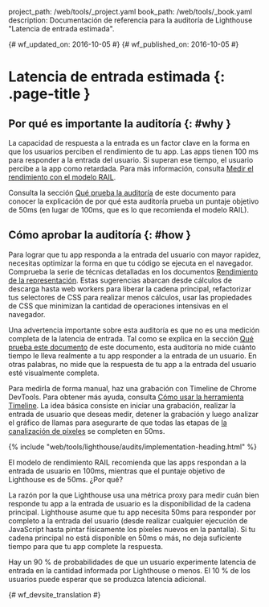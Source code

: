 project_path: /web/tools/_project.yaml
book_path: /web/tools/_book.yaml
description: Documentación de referencia para la auditoría de Lighthouse "Latencia de entrada estimada".

{# wf_updated_on: 2016-10-05 #}
{# wf_published_on: 2016-10-05 #}

# Latencia de entrada estimada  {: .page-title }

## Por qué es importante la auditoría {: #why }

La capacidad de respuesta a la entrada es un factor clave en la forma en que los usuarios perciben el rendimiento
de tu app. Las apps tienen 100 ms para responder a la entrada del usuario. Si superan ese tiempo,
el usuario percibe a la app como retardada. Para más información, consulta [Medir el rendimiento con el modelo
RAIL](/web/fundamentals/performance/rail).

Consulta la sección [Qué prueba la auditoría](#what) de este documento para conocer la
explicación de por qué esta auditoría prueba un puntaje objetivo de 50ms (en lugar de
100ms, que es lo que recomienda el modelo RAIL).

## Cómo aprobar la auditoría {: #how }

Para lograr que tu app responda a la entrada del usuario con mayor rapidez, necesitas optimizar la forma en que
tu código se ejecuta en el navegador. Comprueba la serie de técnicas detalladas
en los documentos [Rendimiento de la representación](/web/fundamentals/performance/rendering/).
 Estas sugerencias abarcan desde cálculos de descarga hasta web workers para
liberar la cadena principal, refactorizar tus selectores de CSS para realizar
menos cálculos, usar las propiedades de CSS que minimizan la cantidad de
operaciones intensivas en el navegador.

Una advertencia importante sobre esta auditoría es que no es una medición completa de
la latencia de entrada. Tal como se explica en la sección [Qué prueba este documento](#what) 
de este documento, esta auditoría no mide cuánto tiempo le lleva realmente a tu app
responder a la entrada de un usuario. En otras palabras, no mide que la respuesta de tu app a la entrada del usuario
esté visualmente completa.

Para medirla de forma manual, haz una grabación con
Timeline de Chrome DevTools. Para obtener más ayuda, consulta [Cómo usar la herramienta
Timeline](/web/tools/chrome-devtools/evaluate-performance/timeline-tool).
 La idea básica consiste en iniciar una grabación, realizar la entrada de usuario
que deseas medir, detener la grabación y luego analizar el gráfico de llamas
para asegurarte de que todas las etapas de [la canalización
de píxeles](/web/fundamentals/performance/rendering/#the_pixel_pipeline) se
completen en 50ms.

{% include "web/tools/lighthouse/audits/implementation-heading.html" %}

El modelo de rendimiento RAIL recomienda que las apps respondan a la entrada de usuario en
100ms, mientras que el puntaje objetivo de Lighthouse es de 50ms. ¿Por qué?

La razón por la que Lighthouse usa una métrica proxy para medir cuán bien responde
tu app a la entrada de usuario es la disponibilidad de la cadena principal. Lighthouse
asume que tu app necesita 50ms para responder por completo a la entrada del usuario
(desde realizar cualquier ejecución de JavaScript hasta pintar físicamente los píxeles
nuevos en la pantalla). Si tu cadena principal no está disponible en 50ms o más,
no deja suficiente tiempo para que tu app complete la respuesta.

Hay un 90 % de probabilidades de que un usuario experimente latencia de entrada en la
cantidad informada por Lighthouse o menos. El 10 % de los usuarios puede esperar que se produzca latencia
adicional.


{# wf_devsite_translation #}
